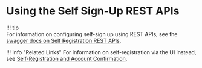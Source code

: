 # Using the Self Sign-Up REST APIs

!!! tip    
    For information on configuring self-sign up using REST APIs, see the [swagger docs on Self Registration REST APIs](https://docs.wso2.com/apidocs/is/is590/self-registration/).
    

!!! info "Related Links" 
    For information on self-registration via the UI instead, see [Self-Registration and Account Confirmation](../../learn/self-registration-and-account-confirmation).
